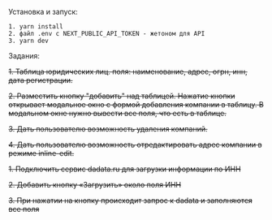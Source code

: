 Установка и запуск:
```
1. yarn install
2. файл .env с NEXT_PUBLIC_API_TOKEN - жетоном для API
3. yarn dev
```

Задания:

~~1. Таблица юридических лиц. поля: наименование, адрес, огрн, инн, дата
регистрации.~~

~~2. Разместить кнопку "добавить" над таблицей. Нажатие кнопки открывает
модальное окно с формой добавления компании в таблицу. В модальном окне
нужно вывести все поля, что есть в таблице.~~

~~3. Дать пользователю возможность удаления компаний.~~

~~4. Дать пользователю возможность отредактировать адрес компании в режиме
inline-edit.~~

~~1. Подключить сервис dadata.ru для загрузки информации по ИНН~~

~~2. Добавить кнопку «Загрузить» около поля ИНН~~

~~3. При нажатии на кнопку происходит запрос к dadata и заполняются все поля~~
